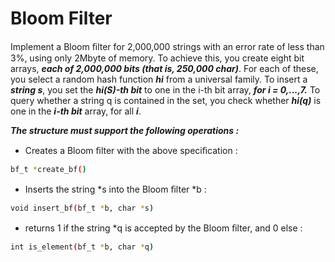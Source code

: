 # Bloom Filter

Implement a Bloom ﬁlter for 2,000,000 strings with an error rate of less than 3%, using only 2Mbyte of memory. To achieve this, you create eight bit arrays, ***each of 2,000,000 bits (that is, 250,000 char)***. For each of these, you select a random hash function ***hi*** from a universal family. To insert a ***string s***, you set the ***hi(S)-th bit*** to one in the i-th bit array, ***for i = 0,...,7.*** To query whether a string q is contained in the set, you check whether ***hi(q)*** is one in the ***i-th bit*** array, for all ***i***.

***The structure must support the following operations :***
- Creates a Bloom ﬁlter with the above speciﬁcation :
```sh
bf_t *create_bf()
```
- Inserts the string *s into the Bloom ﬁlter *b :
```sh
void insert_bf(bf_t *b, char *s)
```
- returns 1 if the string *q is accepted by the Bloom ﬁlter, and 0 else :
```sh
int is_element(bf_t *b, char *q)
